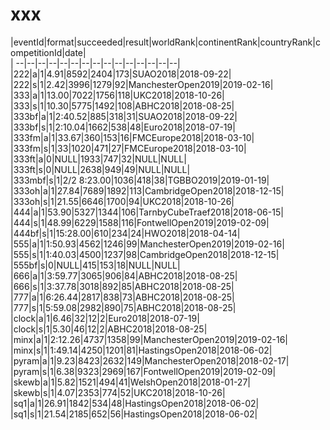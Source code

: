 # xxx


|eventId|format|succeeded|result|worldRank|continentRank|countryRank|competitionId|date|  
|	--|--|--|--|--|--|--|--|--|--|--|--|--|--|--|  
|222|a|1|4.91|8592|2404|173|SUAO2018|2018-09-22|  
|222|s|1|2.42|3996|1279|92|ManchesterOpen2019|2019-02-16|  
|333|a|1|13.00|7022|1756|118|UKC2018|2018-10-26|  
|333|s|1|10.30|5775|1492|108|ABHC2018|2018-08-25|  
|333bf|a|1|2:40.52|885|318|31|SUAO2018|2018-09-22|  
|333bf|s|1|2:10.04|1662|538|48|Euro2018|2018-07-19|  
|333fm|a|1|33.67|360|153|16|FMCEurope2018|2018-03-10|  
|333fm|s|1|33|1020|471|27|FMCEurope2018|2018-03-10|  
|333ft|a|0|NULL|1933|747|32|NULL|NULL|  
|333ft|s|0|NULL|2638|949|49|NULL|NULL|  
|333mbf|s|1|2/2 8:23.00|1036|418|38|TGBBO2019|2019-01-19|  
|333oh|a|1|27.84|7689|1892|113|CambridgeOpen2018|2018-12-15|  
|333oh|s|1|21.55|6646|1700|94|UKC2018|2018-10-26|  
|444|a|1|53.90|5327|1344|106|TarnbyCubeTraef2018|2018-06-15|  
|444|s|1|48.99|6229|1588|116|FontwellOpen2019|2019-02-09|  
|444bf|s|1|15:28.00|610|234|24|HWO2018|2018-04-14|  
|555|a|1|1:50.93|4562|1246|99|ManchesterOpen2019|2019-02-16|  
|555|s|1|1:40.03|4500|1237|98|CambridgeOpen2018|2018-12-15|  
|555bf|s|0|NULL|415|153|18|NULL|NULL|  
|666|a|1|3:59.77|3065|906|84|ABHC2018|2018-08-25|  
|666|s|1|3:37.78|3018|892|85|ABHC2018|2018-08-25|  
|777|a|1|6:26.44|2817|838|73|ABHC2018|2018-08-25|  
|777|s|1|5:59.08|2982|890|75|ABHC2018|2018-08-25|  
|clock|a|1|6.46|32|12|2|Euro2018|2018-07-19|  
|clock|s|1|5.30|46|12|2|ABHC2018|2018-08-25|  
|minx|a|1|2:12.26|4737|1358|99|ManchesterOpen2019|2019-02-16|  
|minx|s|1|1:49.14|4250|1201|81|HastingsOpen2018|2018-06-02|  
|pyram|a|1|9.23|8423|2632|149|ManchesterOpen2018|2018-02-17|  
|pyram|s|1|6.38|9323|2969|167|FontwellOpen2019|2019-02-09|  
|skewb|a|1|5.82|1521|494|41|WelshOpen2018|2018-01-27|  
|skewb|s|1|4.07|2353|774|52|UKC2018|2018-10-26|  
|sq1|a|1|26.91|1842|534|48|HastingsOpen2018|2018-06-02|  
|sq1|s|1|21.54|2185|652|56|HastingsOpen2018|2018-06-02|  

